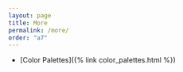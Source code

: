 ```yaml
---
layout: page
title: More
permalink: /more/
order: "a7"
---
```


- [Color Palettes]({% link color_palettes.html %})
